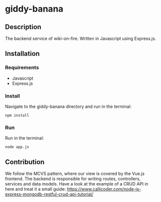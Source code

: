 # giddy-banana
## Description
The backend service of wiki-on-fire. Written in Javascript using Express.js.

## Installation
### Requirements
* Javascript
* Express.js

### Install
Navigate to the giddy-banana directory and run in the terminal:
```
npm install
```

### Run
Run in the terminal:
```
node app.js
```

## Contribution
We follow the MCVS pattern, where our view is covered by the Vue.js frontend. The backend is responsible for writing routes, controllers, services and data models. Have a look at the example of a CRUD API in here and treat it a small guide: https://www.callicoder.com/node-js-express-mongodb-restful-crud-api-tutorial/
